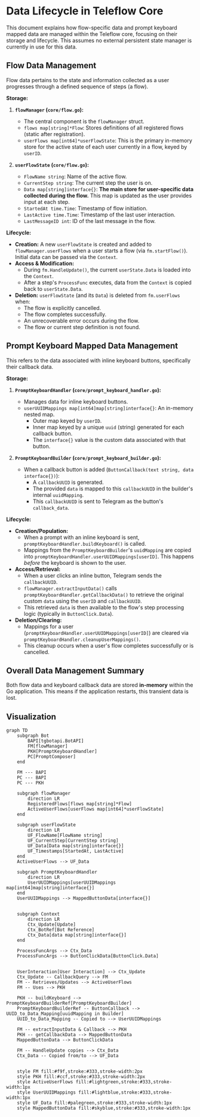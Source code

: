 # Data Lifecycle in Teleflow Core

This document explains how flow-specific data and prompt keyboard mapped data are managed within the Teleflow core, focusing on their storage and lifecycle. This assumes no external persistent state manager is currently in use for this data.

## Flow Data Management

Flow data pertains to the state and information collected as a user progresses through a defined sequence of steps (a flow).

**Storage:**

1.  **`flowManager` (`core/flow.go`):**
    *   The central component is the `flowManager` struct.
    *   `flows map[string]*Flow`: Stores definitions of all registered flows (static after registration).
    *   `userFlows map[int64]*userFlowState`: This is the primary in-memory store for the active state of each user currently in a flow, keyed by `userID`.

2.  **`userFlowState` (`core/flow.go`):**
    *   `FlowName string`: Name of the active flow.
    *   `CurrentStep string`: The current step the user is on.
    *   `Data map[string]interface{}`: **The main store for user-specific data collected during the flow.** This map is updated as the user provides input at each step.
    *   `StartedAt time.Time`: Timestamp of flow initiation.
    *   `LastActive time.Time`: Timestamp of the last user interaction.
    *   `LastMessageID int`: ID of the last message in the flow.

**Lifecycle:**

*   **Creation:** A new `userFlowState` is created and added to `flowManager.userFlows` when a user starts a flow (via `fm.startFlow()`). Initial data can be passed via the `Context`.
*   **Access & Modification:**
    *   During `fm.HandleUpdate()`, the current `userState.Data` is loaded into the `Context`.
    *   After a step's `ProcessFunc` executes, data from the `Context` is copied back to `userState.Data`.
*   **Deletion:** `userFlowState` (and its `Data`) is deleted from `fm.userFlows` when:
    *   The flow is explicitly cancelled.
    *   The flow completes successfully.
    *   An unrecoverable error occurs during the flow.
    *   The flow or current step definition is not found.

## Prompt Keyboard Mapped Data Management

This refers to the data associated with inline keyboard buttons, specifically their callback data.

**Storage:**

1.  **`PromptKeyboardHandler` (`core/prompt_keyboard_handler.go`):**
    *   Manages data for inline keyboard buttons.
    *   `userUUIDMappings map[int64]map[string]interface{}`: An in-memory nested map.
        *   Outer map keyed by `userID`.
        *   Inner map keyed by a unique `uuid` (string) generated for each callback button.
        *   The `interface{}` value is the custom data associated with that button.

2.  **`PromptKeyboardBuilder` (`core/prompt_keyboard_builder.go`):**
    *   When a callback button is added (`ButtonCallback(text string, data interface{})`):
        *   A `callbackUUID` is generated.
        *   The provided `data` is mapped to this `callbackUUID` in the builder's internal `uuidMapping`.
        *   This `callbackUUID` is sent to Telegram as the button's `callback_data`.

**Lifecycle:**

*   **Creation/Population:**
    *   When a prompt with an inline keyboard is sent, `promptKeyboardHandler.buildKeyboard()` is called.
    *   Mappings from the `PromptKeyboardBuilder`'s `uuidMapping` are copied into `promptKeyboardHandler.userUUIDMappings[userID]`. This happens *before* the keyboard is shown to the user.
*   **Access/Retrieval:**
    *   When a user clicks an inline button, Telegram sends the `callbackUUID`.
    *   `flowManager.extractInputData()` calls `promptKeyboardHandler.getCallbackData()` to retrieve the original custom `data` using the `userID` and `callbackUUID`.
    *   This retrieved `data` is then available to the flow's step processing logic (typically in `ButtonClick.Data`).
*   **Deletion/Clearing:**
    *   Mappings for a user (`promptKeyboardHandler.userUUIDMappings[userID]`) are cleared via `promptKeyboardHandler.cleanupUserMappings()`.
    *   This cleanup occurs when a user's flow completes successfully or is cancelled.

## Overall Data Management Summary

Both flow data and keyboard callback data are stored **in-memory** within the Go application. This means if the application restarts, this transient data is lost.

## Visualization

```mermaid
graph TD
    subgraph Bot
        BAPI[tgbotapi.BotAPI]
        FM[flowManager]
        PKH[PromptKeyboardHandler]
        PC[PromptComposer]
    end

    FM --- BAPI
    PC --- BAPI
    PC --- PKH

    subgraph flowManager
        direction LR
        RegisteredFlows[flows map[string]*Flow]
        ActiveUserFlows[userFlows map[int64]*userFlowState]
    end

    subgraph userFlowState
        direction LR
        UF_FlowName[FlowName string]
        UF_CurrentStep[CurrentStep string]
        UF_Data[Data map[string]interface{}]
        UF_Timestamps[StartedAt, LastActive]
    end
    ActiveUserFlows --> UF_Data

    subgraph PromptKeyboardHandler
        direction LR
        UserUUIDMappings[userUUIDMappings map[int64]map[string]interface{}]
    end
    UserUUIDMappings --> MappedButtonData[interface{}]


    subgraph Context
        direction LR
        Ctx_Update[Update]
        Ctx_BotRef[Bot Reference]
        Ctx_Data[data map[string]interface{}]
    end

    ProcessFuncArgs --> Ctx_Data
    ProcessFuncArgs --> ButtonClickData[ButtonClick.Data]


    UserInteraction[User Interaction] --> Ctx_Update
    Ctx_Update -- CallbackQuery --> FM
    FM -- Retrieves/Updates --> ActiveUserFlows
    FM -- Uses --> PKH

    PKH -- buildKeyboard --> PromptKeyboardBuilderRef[PromptKeyboardBuilder]
    PromptKeyboardBuilderRef -- ButtonCallback --> UUID_to_Data_Mapping[uuidMapping in Builder]
    UUID_to_Data_Mapping -- Copied to --> UserUUIDMappings

    FM -- extractInputData & Callback --> PKH
    PKH -- getCallbackData --> MappedButtonData
    MappedButtonData --> ButtonClickData

    FM -- HandleUpdate copies --> Ctx_Data
    Ctx_Data -- Copied from/to --> UF_Data


    style FM fill:#f9f,stroke:#333,stroke-width:2px
    style PKH fill:#ccf,stroke:#333,stroke-width:2px
    style ActiveUserFlows fill:#lightgreen,stroke:#333,stroke-width:1px
    style UserUUIDMappings fill:#lightblue,stroke:#333,stroke-width:1px
    style UF_Data fill:#palegreen,stroke:#333,stroke-width:1px
    style MappedButtonData fill:#skyblue,stroke:#333,stroke-width:1px